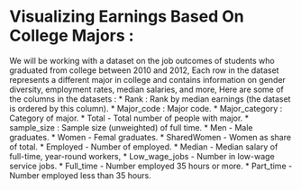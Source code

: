 # Visualizing Earnings Based On College Majors :

We will be working with a dataset on the job outcomes of students who graduated from college between 2010 and 2012, Each row in the dataset represents a different major in college and contains information on gender diversity, employment rates, median salaries, and more, Here are some of the columns in the datasets :
    * Rank : Rank by median earnings (the dataset is ordered by this column).
    * Major_code : Major code.
    * Major_category : Category of major.
    * Total - Total number of people with major.
    * sample_size : Sample size (unweighted) of full time.
    * Men - Male graduates.
    * Women - Femal graduates.
    * SharedWomen - Women as share of total.
    * Employed - Number of employed.
    * Median - Median salary of full-time, year-round workers,
    * Low_wage_jobs - Number in low-wage service jobs.
    * Full_time - Number employed 35 hours or more.
    * Part_time - Number employed less than 35 hours.

    